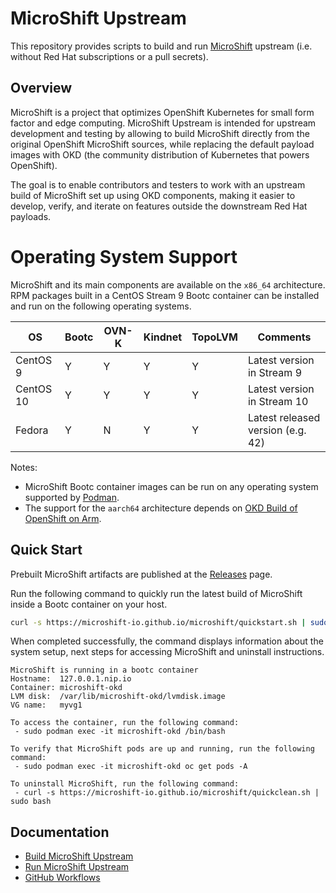 # MicroShift Upstream

This repository provides scripts to build and run [MicroShift](https://github.com/openshift/microshift/)
upstream (i.e. without Red Hat subscriptions or a pull secrets).

## Overview

MicroShift is a project that optimizes OpenShift Kubernetes for small form factor
and edge computing. MicroShift Upstream is intended for upstream development and
testing by allowing to build MicroShift directly from the original OpenShift MicroShift
sources, while replacing the default payload images with OKD (the community distribution
of Kubernetes that powers OpenShift).

The goal is to enable contributors and testers to work with an upstream build of MicroShift
set up using OKD components, making it easier to develop, verify, and iterate on features
outside the downstream Red Hat payloads.

# Operating System Support

MicroShift and its main components are available on the `x86_64` architecture.
RPM packages built in a CentOS Stream 9 Bootc container can be installed and
run on the following operating systems.

| OS        | Bootc| OVN-K | Kindnet | TopoLVM | Comments |
|-----------|------|-------|---------|---------|----------|
| CentOS 9  |  Y   |   Y   |    Y    |    Y    | Latest version in Stream 9
| CentOS 10 |  Y   |   Y   |    Y    |    Y    | Latest version in Stream 10
| Fedora    |  Y   |   N   |    Y    |    Y    | Latest released version (e.g. 42)

Notes:
- MicroShift Bootc container images can be run on any operating system supported
  by [Podman](https://podman.io/).
- The support for the `aarch64` architecture depends on
  [OKD Build of OpenShift on Arm](https://issues.redhat.com/browse/OKD-215).

## Quick Start

Prebuilt MicroShift artifacts are published at the
[Releases](https://github.com/microshift-io/microshift/releases) page.

Run the following command to quickly run the latest build of MicroShift inside a
Bootc container on your host.

```bash
curl -s https://microshift-io.github.io/microshift/quickstart.sh | sudo bash
```

When completed successfully, the command displays information about the system
setup, next steps for accessing MicroShift and uninstall instructions.

```text
MicroShift is running in a bootc container
Hostname:  127.0.0.1.nip.io
Container: microshift-okd
LVM disk:  /var/lib/microshift-okd/lvmdisk.image
VG name:   myvg1

To access the container, run the following command:
 - sudo podman exec -it microshift-okd /bin/bash

To verify that MicroShift pods are up and running, run the following command:
 - sudo podman exec -it microshift-okd oc get pods -A

To uninstall MicroShift, run the following command:
 - curl -s https://microshift-io.github.io/microshift/quickclean.sh | sudo bash
```

## Documentation

* [Build MicroShift Upstream](./docs/build.md)
* [Run MicroShift Upstream](./docs/run.md)
* [GitHub Workflows](./docs/workflows.md)
